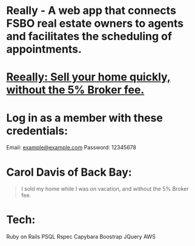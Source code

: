 # Really - A web app that connects FSBO real estate owners to agents and facilitates the scheduling of appointments.

# [Reeally: Sell your home quickly, without the 5\% Broker fee. ](http://really.herokuapp.com/)

# Log in as a member with these credentials:
Email: example@example.com
Password: 12345678

# Carol Davis of Back Bay:
> I sold my home while I was on vacation,
> and without the 5% Broker fee.

# Tech:
Ruby on Rails
PSQL
Rspec
Capybara
Boostrap
JQuery
AWS



